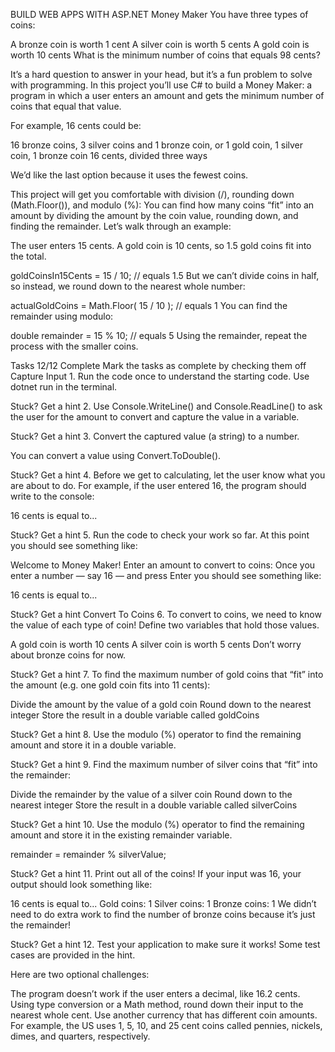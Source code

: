 BUILD WEB APPS WITH ASP.NET
Money Maker
You have three types of coins:

A bronze coin is worth 1 cent
A silver coin is worth 5 cents
A gold coin is worth 10 cents
What is the minimum number of coins that equals 98 cents?

It’s a hard question to answer in your head, but it’s a fun problem to solve with programming. In this project you’ll use C# to build a Money Maker: a program in which a user enters an amount and gets the minimum number of coins that equal that value.

For example, 16 cents could be:

16 bronze coins,
3 silver coins and 1 bronze coin, or
1 gold coin, 1 silver coin, 1 bronze coin
16 cents, divided three ways


We’d like the last option because it uses the fewest coins.

This project will get you comfortable with division (/), rounding down (Math.Floor()), and modulo (%): You can find how many coins “fit” into an amount by dividing the amount by the coin value, rounding down, and finding the remainder. Let’s walk through an example:

The user enters 15 cents. A gold coin is 10 cents, so 1.5 gold coins fit into the total.

goldCoinsIn15Cents = 15 / 10; // equals 1.5
But we can’t divide coins in half, so instead, we round down to the nearest whole number:

actualGoldCoins = Math.Floor( 15 / 10 ); // equals 1
You can find the remainder using modulo:

double remainder = 15 % 10; // equals 5
Using the remainder, repeat the process with the smaller coins.

Tasks
12/12 Complete
Mark the tasks as complete by checking them off
Capture Input
1.
Run the code once to understand the starting code. Use dotnet run in the terminal.


Stuck? Get a hint
2.
Use Console.WriteLine() and Console.ReadLine() to ask the user for the amount to convert and capture the value in a variable.


Stuck? Get a hint
3.
Convert the captured value (a string) to a number.

You can convert a value using Convert.ToDouble().


Stuck? Get a hint
4.
Before we get to calculating, let the user know what you are about to do. For example, if the user entered 16, the program should write to the console:

16 cents is equal to...

Stuck? Get a hint
5.
Run the code to check your work so far. At this point you should see something like:

Welcome to Money Maker!
Enter an amount to convert to coins:
Once you enter a number — say 16 — and press Enter you should see something like:

16 cents is equal to...

Stuck? Get a hint
Convert To Coins
6.
To convert to coins, we need to know the value of each type of coin! Define two variables that hold those values.

A gold coin is worth 10 cents
A silver coin is worth 5 cents
Don’t worry about bronze coins for now.


Stuck? Get a hint
7.
To find the maximum number of gold coins that “fit” into the amount (e.g. one gold coin fits into 11 cents):

Divide the amount by the value of a gold coin
Round down to the nearest integer
Store the result in a double variable called goldCoins

Stuck? Get a hint
8.
Use the modulo (%) operator to find the remaining amount and store it in a double variable.


Stuck? Get a hint
9.
Find the maximum number of silver coins that “fit” into the remainder:

Divide the remainder by the value of a silver coin
Round down to the nearest integer
Store the result in a double variable called silverCoins

Stuck? Get a hint
10.
Use the modulo (%) operator to find the remaining amount and store it in the existing remainder variable.

remainder = remainder % silverValue;

Stuck? Get a hint
11.
Print out all of the coins! If your input was 16, your output should look something like:

16 cents is equal to...
Gold coins: 1
Silver coins: 1
Bronze coins: 1
We didn’t need to do extra work to find the number of bronze coins because it’s just the remainder!


Stuck? Get a hint
12.
Test your application to make sure it works! Some test cases are provided in the hint.

Here are two optional challenges:

The program doesn’t work if the user enters a decimal, like 16.2 cents. Using type conversion or a Math method, round down their input to the nearest whole cent.
Use another currency that has different coin amounts. For example, the US uses 1, 5, 10, and 25 cent coins called pennies, nickels, dimes, and quarters, respectively.